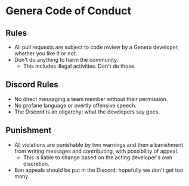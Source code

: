 # Genera Code of Conduct

## Rules
* All pull requests are subject to code review by a Genera developer, whether you like it or not.
* Don't do anything to harm the community.
  * This includes illegal activities. Don't do those.

## Discord Rules
* No direct messaging a team member without their permission.
* No profane language or overtly offensive speech.
* The Discord is an oligarchy; what the developers say goes.  

## Punishment
* All violations are punishable by two warnings and then a banishment from writing messages and contributing, with possibility of appeal.
  * This is liable to change based on the acting developer's own discretion.
* Ban appeals should be put in the Discord; hopefully we don't get too many.